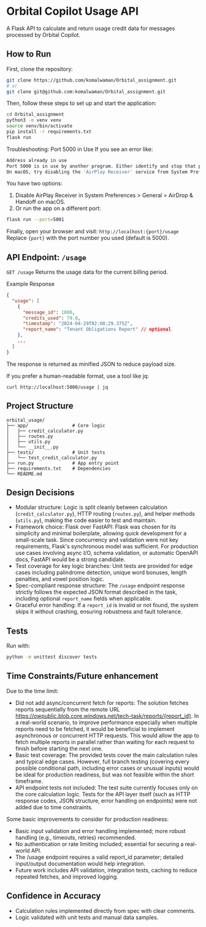 # Orbital Copilot Usage API

A Flask API to calculate and return usage credit data for messages processed by Orbital Copilot.

## How to Run

First, clone the repository:

```bash
git clone https://github.com/komalwaman/Orbital_assignment.git
# or
git clone git@github.com:komalwaman/Orbital_assignment.git
```

Then, follow these steps to set up and start the application:

```bash
cd Orbital_assignment
python3 -m venv venv
source venv/bin/activate
pip install -r requirements.txt
flask run
```

Troubleshooting: Port 5000 in Use
If you see an error like:

```bash
Address already in use
Port 5000 is in use by another program. Either identify and stop that program, or start the server with a different port.
On macOS, try disabling the 'AirPlay Receiver' service from System Preferences -> General -> AirDrop & Handoff.
```

You have two options:

1. Disable AirPlay Receiver in System Preferences > General > AirDrop & Handoff on macOS.
2. Or run the app on a different port:

```bash
flask run --port=5001
```

Finally, open your browser and visit: `http://localhost:{port}/usage` 
Replace `{port}` with the port number you used (default is 5000).

## API Endpoint: `/usage`
```GET /usage```
Returns the usage data for the current billing period.

Example Response
```json
{
  "usage": [
    {
      "message_id": 1000,
      "credits_used": 79.0,
      "timestamp": "2024-04-29T02:08:29.375Z",
      "report_name": "Tenant Obligations Report" // optional
    },
    ...
  ]
}
```

The response is returned as minified JSON to reduce payload size.

If you prefer a human-readable format, use a tool like jq:

```
curl http://localhost:5000/usage | jq
```

## Project Structure

```
orbital_usage/
├── app/                # Core logic
│   ├── credit_calculator.py
│   ├── routes.py
│   ├── utils.py
│   └── __init__.py
├── tests/              # Unit tests
│   └── test_credit_calculator.py
├── run.py              # App entry point
├── requirements.txt    # Dependencies
└── README.md
```

## Design Decisions

- Modular structure: Logic is split cleanly between calculation (`credit_calculator.py`), HTTP routing (`routes.py`), and helper methods (`utils.py`), making the code easier to test and maintain.
- Framework choice: Flask over FastAPI: Flask was chosen for its simplicity and minimal boilerplate, allowing quick development for a small-scale task. Since concurrency and validation were not key requirements, Flask's synchronous model was sufficient. For production use cases involving async I/O, schema validation, or automatic OpenAPI docs, FastAPI would be a strong candidate.
- Test coverage for key logic branches: Unit tests are provided for edge cases including palindrome detection, unique word bonuses, length penalties, and vowel position logic.
- Spec-compliant response structure: The `/usage` endpoint response strictly follows the expected JSON format described in the task, including optional `report_name` fields when applicable.
- Graceful error handling: If a `report_id` is invalid or not found, the system skips it without crashing, ensuring robustness and fault tolerance.

## Tests

Run with:
```bash
python -m unittest discover tests
```

## Time Constraints/Future enhancement

Due to the time limit:
- Did not add async/concurrent fetch for reports: The solution fetches reports sequentially from the remote URL https://owpublic.blob.core.windows.net/tech-task/reports/{report_id}. In a real-world scenario, to improve performance especially when multiple reports need to be fetched, it would be beneficial to implement asynchronous or concurrent HTTP requests. This would allow the app to fetch multiple reports in parallel rather than waiting for each request to finish before starting the next one.
- Basic test coverage: The provided tests cover the main calculation rules and typical edge cases. However, full branch testing (covering every possible conditional path, including error cases or unusual inputs) would be ideal for production readiness, but was not feasible within the short timeframe.
- API endpoint tests not included: The test suite currently focuses only on the core calculation logic. Tests for the API layer itself (such as HTTP response codes, JSON structure, error handling on endpoints) were not added due to time constraints.

Some basic improvements to consider for production readiness:

- Basic input validation and error handling implemented; more robust handling (e.g., timeouts, retries) recommended.
- No authentication or rate limiting included; essential for securing a real-world API.
- The /usage endpoint requires a valid report_id parameter; detailed input/output documentation would help integration.
- Future work includes API validation, integration tests, caching to reduce repeated fetches, and improved logging.

## Confidence in Accuracy

- Calculation rules implemented directly from spec with clear comments.
- Logic validated with unit tests and manual data samples.
